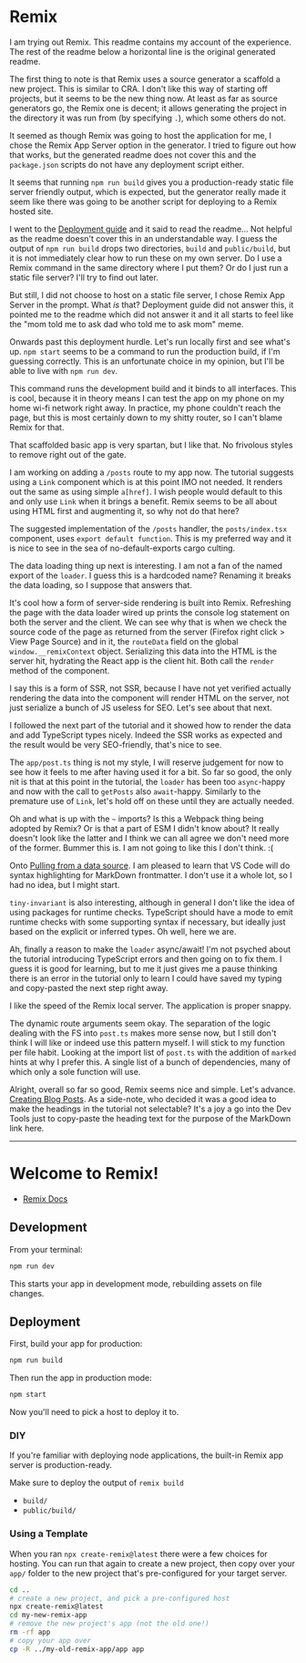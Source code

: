 # Remix

I am trying out Remix. This readme contains my account of the experience. The
rest of the readme below a horizontal line is the original generated readme.

The first thing to note is that Remix uses a source generator a scaffold a new
project. This is similar to CRA. I don't like this way of starting off projects,
but it seems to be the new thing now. At least as far as source generators go,
the Remix one is decent; it allows generating the project in the directory it
was run from (by specifying `.`), which some others do not.

It seemed as though Remix was going to host the application for me, I chose the
Remix App Server option in the generator. I tried to figure out how that works,
but the generated readme does not cover this and the `package.json` scripts do
not have any deployment script either.

It seems that running `npm run build` gives you a production-ready static file
server friendly output, which is expected, but the generator really made it seem
like there was going to be another script for deploying to a Remix hosted site.

I went to the [Deployment guide] and it said to read the readme… Not helpful as
the readme doesn't cover this in an understandable way. I guess the output of
`npm run build` drops two directories, `build` and `public/build`, but it is not
immediately clear how to run these on my own server. Do I use a Remix command in
the same directory where I put them? Or do I just run a static file server? I'll
try to find out later.

[Deployment guide]: https://remix.run/docs/en/v1/guides/deployment

But still, I did not choose to host on a static file server, I chose Remix App
Server in the prompt. What _is_ that? Deployment guide did not answer this, it
pointed me to the readme which did not answer it and it all starts to feel like
the "mom told me to ask dad who told me to ask mom" meme.

Onwards past this deployment hurdle. Let's run locally first and see what's up.
`npm start` seems to be a command to run the production build, if I'm guessing
correctly. This is an unfortunate choice in my opinion, but I'll be able to live
with `npm run dev`.

This command runs the development build and it binds to all interfaces. This is
cool, because it in theory means I can test the app on my phone on my home wi-fi
network right away. In practice, my phone couldn't reach the page, but this is
most certainly down to my shitty router, so I can't blame Remix for that.

That scaffolded basic app is very spartan, but I like that. No frivolous styles
to remove right out of the gate.

I am working on adding a `/posts` route to my app now. The tutorial suggests
using a `Link` component which is at this point IMO not needed. It renders out
the same as using simple `a[href]`. I wish people would default to this and only
use `Link` when it brings a benefit. Remix seems to be all about using HTML
first and augmenting it, so why not do that here?

The suggested implementation of the `/posts` handler, the `posts/index.tsx`
component, uses `export default function`. This is my preferred way and it is
nice to see in the sea of no-default-exports cargo culting.

The data loading thing up next is interesting. I am not a fan of the named
export of the `loader`. I guess this is a hardcoded name? Renaming it breaks the
data loading, so I suppose that answers that.

It's cool how a form of server-side rendering is built into Remix. Refreshing
the page with the data loader wired up prints the console log statement on both
the server and the client. We can see why that is when we check the source code
of the page as returned from the server (Firefox right click > View Page Source)
and in it, the `routeData` field on the global `window.__remixContext` object.
Serializing this data into the HTML is the server hit, hydrating the React app
is the client hit. Both call the `render` method of the component.

I say this is a form of SSR, not SSR, because I have not yet verified actually
rendering the data into the component will render HTML on the server, not just
serialize a bunch of JS useless for SEO. Let's see about that next.

I followed the next part of the tutorial and it showed how to render the data
and add TypeScript types nicely. Indeed the SSR works as expected and the result
would be very SEO-friendly, that's nice to see.

The `app/post.ts` thing is not my style, I will reserve judgement for now to see
how it feels to me after having used it for a bit. So far so good, the only nit
is that at this point in the tutorial, the `loader` has been too `async`-happy
and now with the call to `getPosts` also `await`-happy. Similarly to the
premature use of `Link`, let's hold off on these until they are actually needed.

Oh and what is up with the `~` imports? Is this a Webpack thing being adopted by
Remix? Or is that a part of ESM I didn't know about? It really doesn't look like
the latter and I think we can all agree we don't need more of the former. Bummer
this is. I am not going to like this I don't think. :(

Onto [Pulling from a data source]. I am pleased to learn that VS Code will do
syntax highlighting for MarkDown frontmatter. I don't use it a whole lot, so I
had no idea, but I might start.

[Pulling from a data source]: https://remix.run/docs/en/v1/tutorials/blog#pulling-from-a-data-source

`tiny-invariant` is also interesting, although in general I don't like the idea
of using packages for runtime checks. TypeScript should have a mode to emit
runtime checks with some supporting syntax if necessary, but ideally just based
on the explicit or inferred types. Oh well, here we are.

Ah, finally a reason to make the `loader` async/await! I'm not psyched about the
tutorial introducing TypeScript errors and then going on to fix them. I guess it
is good for learning, but to me it just gives me a pause thinking there is an
error in the tutorial only to learn I could have saved my typing and copy-pasted
the next step right away.

I like the speed of the Remix local server. The application is proper snappy.

The dynamic route arguments seem okay. The separation of the logic dealing with
the FS into `post.ts` makes more sense now, but I still don't think I will like
or indeed use this pattern myself. I will stick to my function per file habit.
Looking at the import list of `post.ts` with the addition of `marked` hints at
why I prefer this. A single list of a bunch of dependencies, many of which only
a sole function will use.

Alright, overall so far so good, Remix seems nice and simple. Let's advance.
[Creating Blog Posts]. As a side-note, who decided it was a good idea to make
the headings in the tutorial not selectable? It's a joy a go into the Dev Tools
just to copy-paste the heading text for the purpose of the MarkDown link here.

[Creating Blog Posts]: https://remix.run/docs/en/v1/tutorials/blog#creating-blog-posts

---

# Welcome to Remix!

- [Remix Docs](https://remix.run/docs)

## Development

From your terminal:

```sh
npm run dev
```

This starts your app in development mode, rebuilding assets on file changes.

## Deployment

First, build your app for production:

```sh
npm run build
```

Then run the app in production mode:

```sh
npm start
```

Now you'll need to pick a host to deploy it to.

### DIY

If you're familiar with deploying node applications, the built-in Remix app server is production-ready.

Make sure to deploy the output of `remix build`

- `build/`
- `public/build/`

### Using a Template

When you ran `npx create-remix@latest` there were a few choices for hosting. You can run that again to create a new project, then copy over your `app/` folder to the new project that's pre-configured for your target server.

```sh
cd ..
# create a new project, and pick a pre-configured host
npx create-remix@latest
cd my-new-remix-app
# remove the new project's app (not the old one!)
rm -rf app
# copy your app over
cp -R ../my-old-remix-app/app app
```
